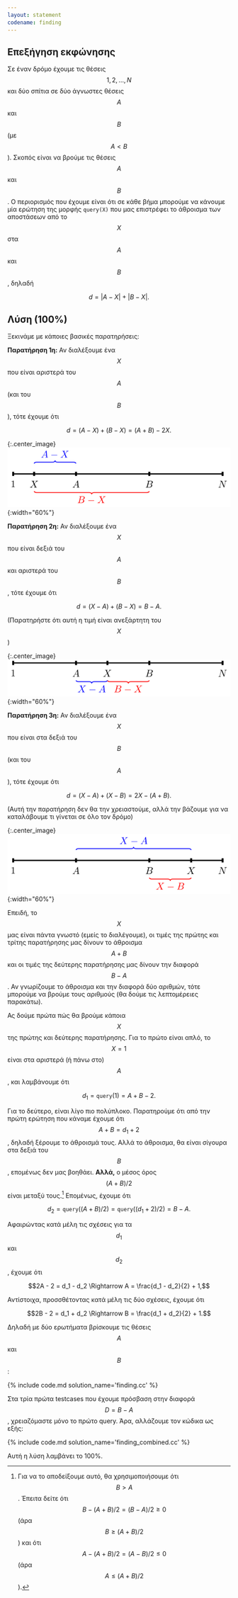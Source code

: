 ```yaml
---
layout: statement
codename: finding
---
```


## Επεξήγηση εκφώνησης

Σε έναν δρόμο έχουμε τις θέσεις $$1, 2, \ldots , N$$ και δύο σπίτια σε δύο άγνωστες θέσεις $$A$$ και $$B$$ (με $$A < B$$). Σκοπός είναι να βρούμε τις θέσεις $$A$$ και $$B$$. Ο περιορισμός που έχουμε είναι ότι σε κάθε βήμα μπορούμε να κάνουμε μία ερώτηση της μορφής ``query(X)`` που μας επιστρέφει το άθροισμα των αποστάσεων από το $$X$$ στα $$A$$ και $$B$$, δηλαδή 

$$d = \lvert A - X \rvert + \lvert B - X\rvert.$$

## Λύση (100%)

Ξεκινάμε με κάποιες βασικές παρατηρήσεις:

**Παρατήρηση 1η:** Αν διαλέξουμε ένα $$X$$ που είναι αριστερά του $$A$$ (και του $$B$$), τότε έχουμε ότι 

$$d = (A - X) + (B - X) = (A + B) - 2X.$$

{:.center_image}
![Σημείο Χ αριστερά των Α και Β](/assets/37-a-finding-street-1.svg){:width="60%"}

**Παρατήρηση 2η:** Αν διαλέξουμε ένα $$X$$ που είναι δεξιά του $$A$$ και αριστερά του $$B$$, τότε έχουμε ότι 

$$d = (X - A) + (B - X) = B - A.$$

(Παρατηρήστε ότι αυτή η τιμή είναι ανεξάρτητη του $$X$$)

{:.center_image}
![Σημείο Χ μεταξύ των Α και Β](/assets/37-a-finding-street-2.svg){:width="60%"}


**Παρατήρηση 3η:** Αν διαλέξουμε ένα $$X$$ που είναι στα δεξιά του $$B$$ (και του $$A$$), τότε έχουμε ότι

$$d = (X - A) + (X - B) = 2X - (A + B).$$

(Αυτή την παρατήρηση δεν θα την χρειαστούμε, αλλά την βάζουμε για να καταλάβουμε τι γίνεται σε όλο τον δρόμο)

{:.center_image}
![Σημείο Χ δεξιά των Α και Β](/assets/37-a-finding-street-3.svg){:width="60%"}


Επειδή, το $$X$$ μας είναι πάντα γνωστό (εμείς το διαλέγουμε), οι τιμές της πρώτης και τρίτης παρατήρησης μας δίνουν το άθροισμα $$A + B$$ και οι τιμές της δεύτερης παρατήρησης μας δίνουν την διαφορά $$B - A$$. Αν γνωρίζουμε το άθροισμα και την διαφορά δύο αριθμών, τότε μπορούμε να βρούμε τους αριθμούς (θα δούμε τις λεπτομέρειες παρακάτω).

Ας δούμε πρώτα πώς θα βρούμε κάποια $$X$$ της πρώτης και δεύτερης παρατήρησης. Για το πρώτο είναι απλό, το $$X = 1$$ είναι στα αριστερά (ή πάνω στο) $$A$$, και λαμβάνουμε ότι

$$d_1 = \texttt{query}(1) = A + B - 2.$$

Για το δεύτερο, είναι λίγο πιο πολύπλοκο. Παρατηρούμε ότι από την πρώτη ερώτηση που κάναμε έχουμε ότι $$A + B = d_1 + 2$$, δηλαδή ξέρουμε το άθροισμά τους. Αλλά το άθροισμα, θα είναι σίγουρα στα δεξιά του $$B$$, επομένως δεν μας βοηθάει. **Αλλά,** ο μέσος όρος $$(A + B)/2$$ είναι μεταξύ τους.[^1] Επομένως, έχουμε ότι 

$$d_2 = \texttt{query}( (A + B)/2 ) = \texttt{query}( (d_1 + 2)/2 ) = B - A.$$

Αφαιρώντας κατά μέλη τις σχέσεις για τα $$d_1$$ και $$d_2$$, έχουμε ότι

$$2A - 2 = d_1 - d_2 \Rightarrow A = \frac{d_1 - d_2}{2} + 1,$$

Αντίστοιχα, προσσθέτοντας κατά μέλη τις δύο σχέσεις, έχουμε ότι

$$2B - 2 = d_1 + d_2 \Rightarrow B = \frac{d_1 + d_2}{2} + 1.$$

Δηλαδή με δύο ερωτήματα βρίσκουμε τις θέσεις $$A$$ και $$B$$:

{% include code.md solution_name='finding.cc' %}

Στα τρία πρώτα testcases που έχουμε πρόσβαση στην διαφορά $$D = B - A$$, χρειαζόμαστε μόνο το πρώτο query. Άρα, αλλάζουμε τον κώδικα ως εξής:

{% include code.md solution_name='finding_combined.cc' %}

Αυτή η λύση λαμβάνει το 100%. 

[^1]: Για να το αποδείξουμε αυτό, θα χρησιμοποιήσουμε ότι $$B > A$$. Έπειτα δείτε ότι $$B - (A + B)/2 = (B - A)/2 \geq 0$$ (άρα $$B \geq (A+B)/2$$) και ότι $$A - (A + B)/2 = (A - B)/2 \leq 0$$ (άρα $$A \leq (A + B)/2$$).